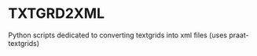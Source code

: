 # TXTGRD2XML
Python scripts dedicated to converting textgrids into xml files (uses praat-textgrids)
